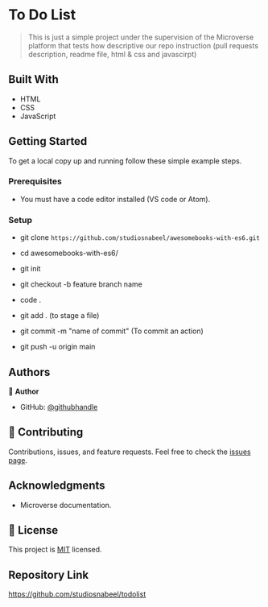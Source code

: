 # To Do List

> This is just a simple project under the supervision of the Microverse platform that tests how descriptive our repo instruction (pull requests description, readme file, html & css and javascirpt)

## Built With

- HTML
- CSS
- JavaScript

## Getting Started

To get a local copy up and running follow these simple example steps.

### Prerequisites

- You must have a code editor installed (VS code or Atom).

### Setup

- git clone `https://github.com/studiosnabeel/awesomebooks-with-es6.git`

- cd awesomebooks-with-es6/

- git init

- git checkout -b feature branch name

- code .

- git add . (to stage a file)

- git commit -m "name of commit" (To commit an action)

- git push -u origin main

## Authors

:bust_in_silhouette: **Author**

- GitHub: [@githubhandle](https://github.com/studiosnabeel)

## :handshake: Contributing

Contributions, issues, and feature requests.
Feel free to check the [issues page](https://github.com/studiosnabeel/awesomebooks-with-es6/issues).

## Acknowledgments

- Microverse documentation.

## :memo: License

This project is [MIT](./LICENSE) licensed.

## Repository Link

https://github.com/studiosnabeel/todolist
